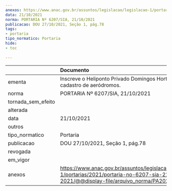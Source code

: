 ```yaml
---
anexos: https://www.anac.gov.br/assuntos/legislacao/legislacao-1/portarias/2021/portaria-no-6207-sia-21-10-2021/@@display-file/arquivo_norma/PA2021-6207.pdf
data: 21/10/2021
norma: PORTARIA Nº 6207/SIA, 21/10/2021
publicacao: DOU 27/10/2021, Seção 1, pág.78
tags:
- portaria
tipo_normatico: Portaria
hide: 
- toc 
 
---
```


|                    | Documento                                                                                                                                            |
|:-------------------|:-----------------------------------------------------------------------------------------------------------------------------------------------------|
| ementa             | Inscreve o Heliponto Privado Domingos Horta (MG) no cadastro de aeródromos.                                                                          |
| norma              | PORTARIA Nº 6207/SIA, 21/10/2021                                                                                                                     |
| tornada_sem_efeito |                                                                                                                                                      |
| alterada           |                                                                                                                                                      |
| data               | 21/10/2021                                                                                                                                           |
| outros             |                                                                                                                                                      |
| tipo_normatico     | Portaria                                                                                                                                             |
| publicacao         | DOU 27/10/2021, Seção 1, pág.78                                                                                                                      |
| revogada           |                                                                                                                                                      |
| em_vigor           |                                                                                                                                                      |
| anexos             | https://www.anac.gov.br/assuntos/legislacao/legislacao-1/portarias/2021/portaria-no-6207-sia-21-10-2021/@@display-file/arquivo_norma/PA2021-6207.pdf |